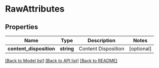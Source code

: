 # RawAttributes

## Properties
Name | Type | Description | Notes
------------ | ------------- | ------------- | -------------
**content_disposition** | **string** | Content Disposition | [optional] 

[[Back to Model list]](../README.md#documentation-for-models) [[Back to API list]](../README.md#documentation-for-api-endpoints) [[Back to README]](../README.md)


